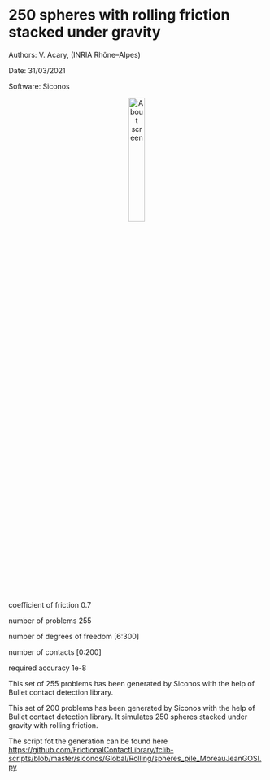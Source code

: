 250 spheres with rolling friction stacked under gravity
==============================================

Authors: V. Acary,  (INRIA Rhône–Alpes)

Date: 31/03/2021

Software: Siconos

<div align="center">
<img width="25%" src="./BoxesStack.png" alt="About screen" title="RollingSpheres.png"</img>
</div>

coefficient of friction 0.7

number of problems 255

number of degrees of freedom [6:300]

number of contacts [0:200] 

required accuracy 1e-8

This set of 255 problems has been generated by Siconos with the help of Bullet contact detection library.


This set of 200 problems has been generated by Siconos with the help of Bullet contact detection library. It simulates 250 spheres stacked under gravity with rolling friction.

The script fot the generation can be found here https://github.com/FrictionalContactLibrary/fclib-scripts/blob/master/siconos/Global/Rolling/spheres_pile_MoreauJeanGOSI.py




